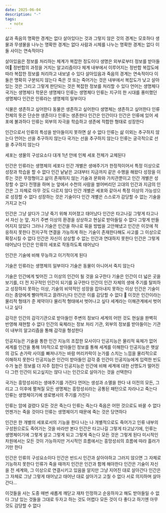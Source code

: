 ```yaml
---
date: 2025-06-04
description: "-"
tags:
  - note
---
```

삶과 죽음의 명확한 경계는 없다 
살아있다는 것과 그렇지 않은 것의 경계는 모호하다 
생물과 무생물을 나누는 명확한 경계는 없다
사람과 시체를 나누는 명확한 경계는 없다 
이 둘 사이는 연속적이다

살아있음은 정보를 처리하는 체계가 복잡한 정도이다
생명은 외부로부터 정보를 받아들여 정반합의 과정을 거치는 알고리즘이다
체계 내부에서 이루어지는 정반합 복잡도에 따라 복잡한 정보를 처리하고 내보낼 수 있다
살아있음과 죽음의 경계는 연속적이다
이 둘은 명확히 구분되지 않는다
죽은 것 또는 죽어가는 것은 내부에서 복잡도가 낮고 살아있는 것은 그리고 그렇게 판단되는 것은 복잡한 정보를 처리할 수 있다 
언어는 생명체다
국가는 생명체다
학문은 생명체다
인류는 생명체다
인류는 지구의 한 시대를 풍미했던 생명체다 
인간은 인류라는 생명체의 일부이다

식물은 생존하고 싶어한다
동물은 생존하고 싶어한다
생명체는 생존하고 싶어한다 
인류 전체의 뜻은 단순한 생존이다
인류는 생존한다 
인간은 인간이다 
인간은 인류에 있어 세포에 불과하다
인류는 외부의 자극을 학습하고 생존에 적합한 형태로 성장한다

인간으로서 인류의 특성을 받아들이지 못하면 살 수 없다 
인류는 삶 이외는 추구하지 않는다
언어는 선을 추구하지 않는다
국가는 선을 추구하지 않는다
인류는 궁극적으로 선을 추구하지 않는다

세포는 생물의 구성요소다 
대개 1년 안에 인체 세포 전체가 교체된다

인간은 인류라는 생명체의 세포다
인간 개별은 생애주기가 한정적이어서 특정 이상으로 성장과 학습을 할 수 없다
인간 낱낱은 고대부터 지금까지 같은 수행을 해왔다 
성장을 이루는 것은 무정형이고 삶이 존재하지 않는 기술과 문화와 가치관뿐이고 인간 개별은 성장할 수 없다
전쟁을 하며 눈 앞에서 수천의 사람을 썰어버리던 고대의 인간과 지금의 인간은 그 자체로 아무 것도 다르지 않다
인간 개별은 세포와 같아서 특정 이상의 가능성으로 성장할 수 없다
성장하는 것은 기술이다
인간 개별은 스스로가 감당할 수 없는 기술을 가지고 논다 

인간은 그냥 살다가 그냥 죽기 위해 지어졌고 태어났다
인간은 타고나길 그렇게 타고나서 자신 눈 앞, 자기 주변 이상의 환경을 상상하고 현실로 받아들일 수 없다 그렇게 만들어지지 않았다
그러나 기술은 인간을 하나로 묶을 방법을 고안해냈고 인간은 이것에 적응하지 못한다
전지구적 연결을 가능하게 하는 기술이 존재한다해도 사고를 그 이상으로 확장시킬 수 없다
인간은 자신이 상상할 수 없는 인간과 연대하지 못한다
인간은 그렇게 태어났다
인간은 인류의 세포로 작동하도록 태어났다

인간은 기술에 비해 무능하고 이기적이게 된다

기술은 인류라는 생명체의 일부이다
기술은 동물이 아니어서 죽지 않는다

기술은 인간에게 빚어진 그 이상의 인간이 될 것을 요구한다
기술은 인간이 더 넓은 곳을 보기를, 더 전 지구적인 인간이 되기를 요구한다
인간이 인간 자체의 생애 주기를 탈피하고 성장하지 못하는 이상, 기술의 비약적인 성장을 잡아내지 못하는 이상 인간은 기술이라는 종양에게 빨아먹히고 끌려다닌다
인간은 이를 감당할 수 없다

이것은 인간이라는 물리적 형태가 준 제약이다
물리적 형태에서 벗어나고 싶다
세계라는 이해관계에서 벗어나고 싶다

감각은 인간의 감각기관으로 받아들인 주변의 정보다
세계의 어떤 것도 현실을 완벽히 반영해 재현할 수 없다
인간의 육체라는 정보 처리 기관, 외부의 정보를 받아들이는 기관이 내부의 알고리즘을 통해 감각을 형성한다

인공지능은 기술을 통한 인간 지능의 조잡한 모사이다
인공지능은 물리적 육체가 없어 세계를 인간을 통해 1차적으로 받아들인 정보를 통해 세계를 이해한다
인공지능은 햇살의 강도 손가락 사이를 빠져나가는 바람 머리카락이 눈가를 스치는 느낌을 물리적으로 이해하지 못한다
인공지능은 인간이 받아들인 감각 중 인간이 인공지능에게 입력한 빈도수가 높은 정보를 더 자주 접한다
인공지능은 인간에 비해 세계에 대한 선명도가 떨어진다
그런 인간이 되고싶지는 않다
나는 인간으로 살아가는 것을 선택한다

국가는 흥망성쇠라는 생애주기를 가진다
언어는 생성과 소멸을 한다
내 이전의 모든, 그리고 그 이후에 펼쳐질 모든 생명체는 흥망성쇠라는 공통된 패턴으로 자라나고 죽는다
인류는 생명체이기에 생로병사의 주기를 가진다

인류는 암에 걸렸다
모든 것은 죽는다
인류는 죽는다 
죽음은 어떤 것으로도 바꿀 수 없다
언젠가는 죽을 것이다
인류는 생명체이기 때문에 죽는 것은 당연하다

인간은 한 개별의 세포로서의 기능을 한다
나는 나 개별적으로도 죽어가고 인류 내부의 구성원으로도 죽어가는 것을 바라만 본다
인간은 타고나길 그렇게 타고났기에, 인류는 생명체이기에 그렇게 살고 그렇게 되고 그렇게 죽는다
모든 것은 그렇게 된다
미시적인 차원에서는 모든 것이 가능하지만 거시적인 흐름에서는 흥망성쇠의 흐름에 따라 흘러가기만 한다

인간은 인류의 구성요소이다
인간은 반드시 인간과 살아야하고 그러지 않으면 그 자체로 기능하지 못한다
인류가 죽을 때까지 인간은 인간과 함께 해야한다 
인간은 기술이 자신을 전 세계와, 그 이상으로 연결시키고 있음을 알지만 그냥 지어진 대로 살아간다
인간은 그 자체로 그냥 그렇게 태어났고 태어난 대로 살아가고 고칠 수 없다
서로 의지하며 살아간다... 

이것들을 사는 도중 매번 새롭게 깨닫고 재차 인정하고 순응하자고 해도 받아들일 수 없다
그냥 있는 것들을 그대로 두자고 하는 것도 어렵다
모든 것이 다 좋다고 하기엔 아무 것도 감당할 수 없다



